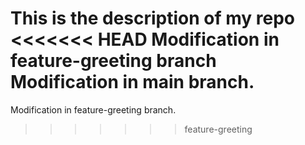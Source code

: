 This is the description of my repo
<<<<<<< HEAD
Modification in feature-greeting branch
Modification in main branch.
=======
Modification in feature-greeting branch.
>>>>>>> feature-greeting
